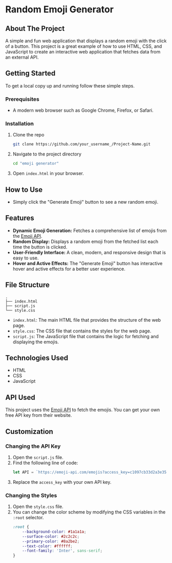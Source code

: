 # Random Emoji Generator

## About The Project

A simple and fun web application that displays a random emoji with the click of a button. This project is a great example of how to use HTML, CSS, and JavaScript to create an interactive web application that fetches data from an external API.

## Getting Started

To get a local copy up and running follow these simple steps.

### Prerequisites

-   A modern web browser such as Google Chrome, Firefox, or Safari.

### Installation

1.  Clone the repo
    ```sh
    git clone https://github.com/your_username_/Project-Name.git
    ```
2.  Navigate to the project directory
    ```sh
    cd "emoji generator"
    ```
3.  Open `index.html` in your browser.

## How to Use

-   Simply click the "Generate Emoji" button to see a new random emoji.

## Features

-   **Dynamic Emoji Generation:** Fetches a comprehensive list of emojis from the [Emoji API](https://emoji-api.com/).
-   **Random Display:** Displays a random emoji from the fetched list each time the button is clicked.
-   **User-Friendly Interface:** A clean, modern, and responsive design that is easy to use.
-   **Hover and Active Effects:** The "Generate Emoji" button has interactive hover and active effects for a better user experience.

## File Structure

```
.
├── index.html
├── script.js
└── style.css
```

-   `index.html`: The main HTML file that provides the structure of the web page.
-   `style.css`: The CSS file that contains the styles for the web page.
-   `script.js`: The JavaScript file that contains the logic for fetching and displaying the emojis.

## Technologies Used

-   HTML
-   CSS
-   JavaScript

## API Used

This project uses the [Emoji API](https://emoji-api.com/) to fetch the emojis. You can get your own free API key from their website.

## Customization

### Changing the API Key

1.  Open the `script.js` file.
2.  Find the following line of code:
    ```javascript
    let API = `https://emoji-api.com/emojis?access_key=c1097cb33d2a3e358346f3475597c7bb01b6e7d7`
    ```
3.  Replace the `access_key` with your own API key.

### Changing the Styles

1.  Open the `style.css` file.
2.  You can change the color scheme by modifying the CSS variables in the `:root` selector.
    ```css
    :root {
        --background-color: #1a1a1a;
        --surface-color: #2c2c2c;
        --primary-color: #8a2be2;
        --text-color: #ffffff;
        --font-family: 'Inter', sans-serif;
    }
    ```
